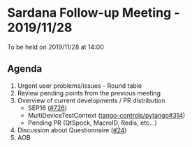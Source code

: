 # Sardana Follow-up Meeting - 2019/11/28

To be held on 2019/11/28 at 14:00

## Agenda

1. Urgent user problems/issues - Round table
2. Review pending points from the previous meeting
3. Overview of current developments / PR distribution
    * SEP16 ([#726](https://github.com/sardana-org/sardana/pull/726))
    * MultiDeviceTestContext ([tango-controls/pytango#314](https://github.com/tango-controls/pytango/pull/314))
    * Pending PR (QtSpock, MacroID, Redis, etc...)
4. Discussion about Questionnaire ([#24](https://github.com/sardana-org/sardana-followup/issues/24))
5. AOB
